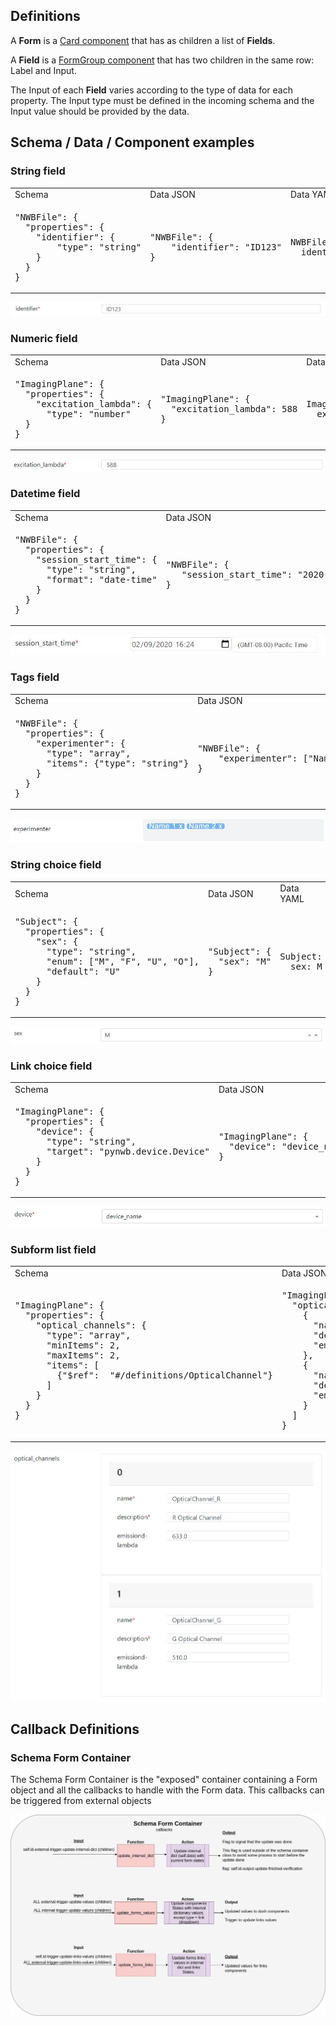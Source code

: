 ## Definitions

A **Form** is a [Card component](https://dash-bootstrap-components.opensource.faculty.ai/docs/components/card/) that has as children a list of **Fields**.

A **Field** is a [FormGroup component](https://dash-bootstrap-components.opensource.faculty.ai/docs/components/form/) that has two children in the same row: Label and Input.

The Input of each **Field** varies according to the type of data for each property. The Input type must be defined in the incoming schema and the Input value should be provided by the data.

## Schema / Data / Component examples

### String field

<table>
<tr>
<td>Schema</td>
<td>Data JSON</td>
<td>Data YAML</td>
</tr>
<tr>
<td>
<pre lang="json">
"NWBFile": {
  "properties": {
    "identifier": {
        "type": "string"
    }
  }
}
</pre>
</td>
<td>
<pre lang="json">
"NWBFile": {
	"identifier": "ID123"
}
</pre>
</td>
<td>
<pre lang="yaml">
NWBFile:
  identifier: ID123
</pre>
</td>
</tr>
</table>

![](doc_images/documentation_singlestring.JPG)


### Numeric field

<table>
<tr>
<td>Schema</td>
<td>Data JSON</td>
<td>Data YAML</td>
</tr>
<tr>
<td>
<pre lang="json">
"ImagingPlane": {
  "properties": {
    "excitation_lambda": {
  	  "type": "number"
  }
}
</pre>
</td>
<td>
<pre lang="json">
"ImagingPlane": {
  "excitation_lambda": 588
}
</pre>
</td>
<td>
<pre lang="yaml">
ImagingPlane:
  excitation_lambda: 588
</pre>
</td>
</tr>
</table>

![](doc_images/documentation_numeric.JPG)


### Datetime field

<table>
<tr>
<td>Schema</td>
<td>Data JSON</td>
<td>Data YAML</td>
</tr>
<tr>
<td>
<pre lang="json">
"NWBFile": {
  "properties": {
    "session_start_time": {
      "type": "string",
      "format": "date-time"
    }
  }
}
</pre>
</td>
<td>
<pre lang="json">
"NWBFile": {
   "session_start_time": "2020-09-02T16:24:00"
}
</pre>
</td>
<td>
<pre lang="yaml">
NWBFile:
  session_start_time: 2020-09-02T16:24:00
</pre>
</td>
</tr>
</table>

![](doc_images/documentation_datetime.JPG)


### Tags field

<table>
<tr>
<td>Schema</td>
<td>Data JSON</td>
<td>Data YAML</td>
</tr>
<tr>
<td>
<pre lang="json">
"NWBFile": {
  "properties": {
    "experimenter": {
      "type": "array",
      "items": {"type": "string"}
    }
  }
}
</pre>
</td>
<td>
<pre lang="json">
"NWBFile": {
	"experimenter": ["Name 1", "Name 2"]
}
</pre>
</td>
<td>
<pre lang="yaml">
NWBFile:
  experimenter:
    - Name 1
    - Name 2
</pre>
</td>
</tr>
</table>

![](doc_images/documentation_tags.JPG)


### String choice field

<table>
<tr>
<td>Schema</td>
<td>Data JSON</td>
<td>Data YAML</td>
</tr>
<tr>
<td>
<pre lang="json">
"Subject": {
  "properties": {
    "sex": {
      "type": "string",
      "enum": ["M", "F", "U", "O"],
      "default": "U"
    }
  }
}
</pre>
</td>
<td>
<pre lang="json">
"Subject": {
  "sex": "M"
}
</pre>
</td>
<td>
<pre lang="yaml">
Subject:
  sex: M
</pre>
</td>
</tr>
</table>

![](doc_images/documentation_stringchoice.JPG)


### Link choice field

<table>
<tr>
<td>Schema</td>
<td>Data JSON</td>
<td>Data YAML</td>
</tr>
<tr>
<td>
<pre lang="json">
"ImagingPlane": {
  "properties": {
    "device": {
      "type": "string",
      "target": "pynwb.device.Device"
    }
  }
}
</pre>
</td>
<td>
<pre lang="json">
"ImagingPlane": {
  "device": "device_name"
}
</pre>
</td>
<td>
<pre lang="yaml">
ImagingPlane:
  device: device_name
</pre>
</td>
</tr>
</table>

![](doc_images/documentation_linkchoice.JPG)


### Subform list field

<table>
<tr>
<td>Schema</td>
<td>Data JSON</td>
<td>Data YAML</td>
</tr>
<tr>
<td>
<pre lang="json">
"ImagingPlane": {
  "properties": {
    "optical_channels": {
      "type": "array",
      "minItems": 2,
      "maxItems": 2,
      "items": [
        {"$ref":  "#/definitions/OpticalChannel"}
      ]
    }
  }
}
</pre>
</td>
<td>
<pre lang="json">
"ImagingPlane": {
  "optical_channel": [
    {
      "name": "OpticalChannel_R",
      "description": "R Optical Channel",
      "emission_lambda": 633.0
    },
    {
      "name": "OpticalChannel_G",
      "description": "G Optical Channel",
      "emission_lambda": 510.0
    }
  ]
}
</pre>
</td>
<td>
<pre lang="yaml">
ImagingPlane:
  optical_channel:
    - description: R Optical Channel
      emission_lambda: 633.0
      name: OpticalChannel_R
    - description: G Optical Channel
      emission_lambda: 510.0
      name: OpticalChannel_G
</pre>
</td>
</tr>
</table>

![](doc_images/documentation_subformlist.JPG)

## Callback Definitions

### Schema Form Container
The Schema Form Container is the "exposed" container containing a Form object and all the callbacks to handle with the Form data.
This callbacks can be triggered from external objects

![](doc_images/SchemaContainerDiagram.jpg)
